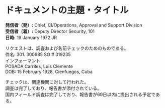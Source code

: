 # ドキュメントの主題・タイトル

**発信者（発）:** Chief, CI/Operations, Approval and Support Division  
**受信者（着）:** Deputy Director Security, 101  
**日時:** 19 January 1972 JR  

リクエストは、調査および名前チェックのためのものである。  
件名: 301. 300985 SO # 319235  
インフォーマント:  
POSADA Carriles, Luis Clemente  
DOB: 15 February 1928, Cienfuegos, Cuba  

チェックは、関連機関に対して行われた。  
調査は完了しており、報告書が添付されている。  
国内フィールド調査は完了しており、報告書が60日以内に提出される予定である。